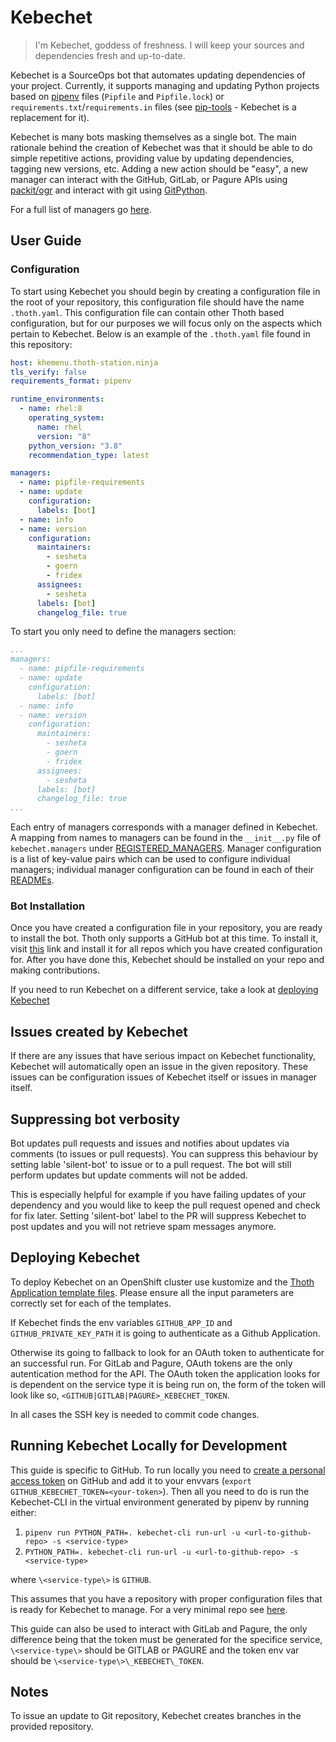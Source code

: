 Kebechet
========

> I'm Kebechet, goddess of freshness. I will keep your sources and dependencies fresh and up-to-date.

Kebechet is a SourceOps bot that automates updating dependencies of your project. Currently, it supports managing and
updating Python projects based on [pipenv](https://docs.pipenv.org/) files (`Pipfile` and `Pipfile.lock`) or
`requirements.txt`/`requirements.in` files (see [pip-tools](https://pypi.org/project/pip-tools/) - Kebechet is a
replacement for it).

Kebechet is many bots masking themselves as a single bot.  The main rationale behind the creation of Kebechet was that
it should be able to do simple repetitive actions, providing value by updating dependencies, tagging new versions, etc.
Adding a new action should be "easy", a new manager can interact with the GitHub, GitLab, or Pagure APIs using
[packit/ogr](https://github.com/packit/ogr) and interact with git using
[GitPython](https://gitpython.readthedocs.io/en/stable/).

For a full list of managers go [here](kebechet/managers/README.rst).

User Guide
----------

### Configuration

To start using Kebechet you should begin by creating a configuration file in the root of your repository, this
configuration file should have the name `.thoth.yaml`. This configuration file can contain other Thoth based
configuration, but for our purposes we will focus only on the aspects which pertain to Kebechet. Below is an example of
the `.thoth.yaml` file found in this repository:

```yaml
host: khemenu.thoth-station.ninja
tls_verify: false
requirements_format: pipenv

runtime_environments:
  - name: rhel:8
    operating_system:
      name: rhel
      version: "8"
    python_version: "3.8"
    recommendation_type: latest

managers:
  - name: pipfile-requirements
  - name: update
    configuration:
      labels: [bot]
  - name: info
  - name: version
    configuration:
      maintainers:
        - sesheta
        - goern
        - fridex
      assignees:
        - sesheta
      labels: [bot]
      changelog_file: true
```

To start you only need to define the managers section:

```yaml
...
managers:
  - name: pipfile-requirements
  - name: update
    configuration:
      labels: [bot]
  - name: info
  - name: version
    configuration:
      maintainers:
        - sesheta
        - goern
        - fridex
      assignees:
        - sesheta
      labels: [bot]
      changelog_file: true
...
```

Each entry of managers corresponds with a manager defined in Kebechet. A mapping from names to managers can be found in
the `__init__.py` file of `kebechet.managers` under [REGISTERED_MANAGERS](kebechet/managers/__init__.py). Manager
configuration is a list of key-value pairs which can be used to configure individual managers; individual manager
configuration can be found in each of their [READMEs](kebechet/managers/README.rst).

### Bot Installation

Once you have created a configuration file in your repository, you are ready to install the bot. Thoth only supports a
GitHub bot at this time. To install it, visit [this](https://github.com/marketplace/khebhut) link and install it for all
repos which you have created configuration for. After you have done this, Kebechet should be installed on your repo and
making contributions.

If you need to run Kebechet on a different service, take a look at [deploying Kebechet](#deploying-kebechet)

Issues created by Kebechet
--------------------------

If there are any issues that have serious impact on Kebechet functionality, Kebechet will automatically open an issue in the given repository. These issues can be configuration issues of Kebechet itself or issues in manager itself.

Suppressing bot verbosity
-------------------------

Bot updates pull requests and issues and notifies about updates via comments (to issues or pull requests). You can suppress this behaviour by setting lable 'silent-bot' to issue or to a pull request. The bot will still perform updates but update comments will not be added.

This is especially helpful for example if you have failing updates of your dependency and you would like to keep the pull request opened and check for fix later. Setting 'silent-bot' label to the PR will suppress Kebechet to post updates and you will not retrieve spam messages anymore.

Deploying Kebechet
------------------

To deploy Kebechet on an OpenShift cluster use kustomize and the [Thoth Application template
files](https://github.com/thoth-station/thoth-application/tree/master/kebechet). Please ensure all the input parameters
are correctly set for each of the templates.

If Kebechet finds the env variables `GITHUB_APP_ID` and `GITHUB_PRIVATE_KEY_PATH` it is going to authenticate as a
Github Application.

Otherwise its going to fallback to look for an OAuth token to authenticate for an successful run. For GitLab and Pagure,
OAuth tokens are the only autentication method for the API. The OAuth token the application looks for is dependent on
the service type it is being run on, the form of the token will look like so, `<GITHUB|GITLAB|PAGURE>_KEBECHET_TOKEN`.

In all cases the SSH key is needed to commit code changes.

Running Kebechet Locally for Development
----------------------------------------

This guide is specific to GitHub. To run locally you need to [create a personal access
token](https://docs.github.com/en/github/authenticating-to-github/keeping-your-account-and-data-secure/creating-a-personal-access-token)
on GitHub and add it to your envvars (`export GITHUB_KEBECHET_TOKEN=<your-token>`). Then all you need to do is run
the Kebechet-CLI in the virtual environment generated by pipenv by running either:

1. `pipenv run PYTHON_PATH=. kebechet-cli run-url -u <url-to-github-repo> -s <service-type>`
1. `PYTHON_PATH=. kebechet-cli run-url -u <url-to-github-repo> -s <service-type>`

where `\<service-type\>` is `GITHUB`.

This assumes that you have a repository with proper configuration files that is ready for Kebechet to manage. For a very minimal repo see [here](<https://github.com/KPostOffice/khebhut_test>).

This guide can also be used to interact with GitLab and Pagure, the only difference being that the token must be generated for the specifice service, `\<service-type\>` should be GITLAB or PAGURE and the token env var should be `\<service-type\>\_KEBECHET\_TOKEN`.

Notes
-----

To issue an update to Git repository, Kebechet creates branches in the provided repository.
